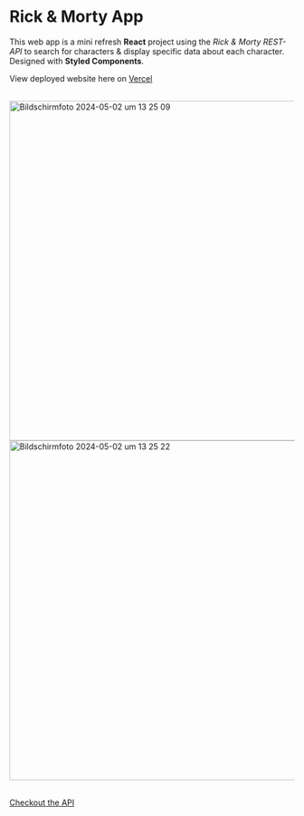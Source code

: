 # Rick & Morty App

This web app is a mini refresh **React** project using the _Rick & Morty REST-API_ to search for characters & display specific data about each character. Designed with **Styled Components**.

View deployed website here on [Vercel](https://react-rick-n-morty.vercel.app/)

<br />

<img width="600" alt="Bildschirmfoto 2024-05-02 um 13 25 09" src="https://github.com/marialitwa/react_rick-and-morty/assets/31568593/655c0f53-772d-4635-ab49-7e6af1430b15">

<img width="600" alt="Bildschirmfoto 2024-05-02 um 13 25 22" src="https://github.com/marialitwa/react_rick-and-morty/assets/31568593/34988f4b-a278-4d5c-b2b3-bb14e9655920">

<br />
<br />

[Checkout the API](https://rickandmortyapi.com/)
